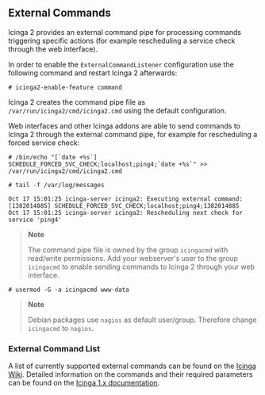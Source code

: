 ## <a id="external-commands"></a> External Commands

Icinga 2 provides an external command pipe for processing commands
triggering specific actions (for example rescheduling a service check
through the web interface).

In order to enable the `ExternalCommandListener` configuration use the
following command and restart Icinga 2 afterwards:

    # icinga2-enable-feature command

Icinga 2 creates the command pipe file as `/var/run/icinga2/cmd/icinga2.cmd`
using the default configuration.

Web interfaces and other Icinga addons are able to send commands to
Icinga 2 through the external command pipe, for example for rescheduling
a forced service check:

    # /bin/echo "[`date +%s`] SCHEDULE_FORCED_SVC_CHECK;localhost;ping4;`date +%s`" >> /var/run/icinga2/cmd/icinga2.cmd

    # tail -f /var/log/messages

    Oct 17 15:01:25 icinga-server icinga2: Executing external command: [1382014885] SCHEDULE_FORCED_SVC_CHECK;localhost;ping4;1382014885
    Oct 17 15:01:25 icinga-server icinga2: Rescheduling next check for service 'ping4'

> **Note**
>
> The command pipe file is owned by the group `icingacmd` with read/write
> permissions. Add your webserver's user to the group `icingacmd` to
> enable sending commands to Icinga 2 through your web interface.

    # usermod -G -a icingacmd www-data

> **Note**
>
> Debian packages use `nagios` as default user/group. Therefore change `icingacmd` to
> `nagios`.

### <a id="external-command-list"></a> External Command List

A list of currently supported external commands can be found on the
[Icinga Wiki](https://wiki.icinga.org/display/icinga2/External+Commands).
Detailed information on the commands and their required parameters can be found
on the [Icinga 1.x documentation](http://docs.icinga.org/latest/en/extcommands2.html).
